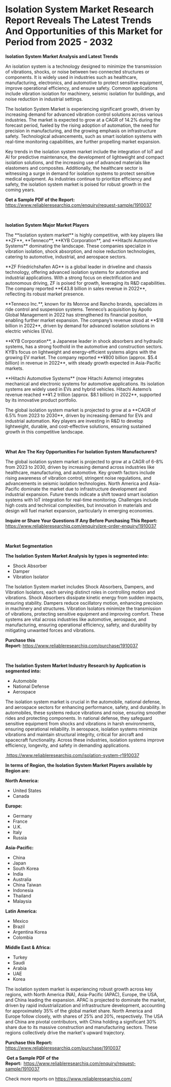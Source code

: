 <p><h1>Isolation System Market Research Report Reveals The Latest Trends And Opportunities of this Market for Period from 2025 - 2032</h1></p><p><strong>Isolation System Market Analysis and Latest Trends</strong></p>
<p><p>An isolation system is a technology designed to minimize the transmission of vibrations, shocks, or noise between two connected structures or components. It is widely used in industries such as healthcare, manufacturing, electronics, and automotive to protect sensitive equipment, improve operational efficiency, and ensure safety. Common applications include vibration isolation for machinery, seismic isolation for buildings, and noise reduction in industrial settings.</p><p>The Isolation System Market is experiencing significant growth, driven by increasing demand for advanced vibration control solutions across various industries. The market is expected to grow at a CAGR of 14.2% during the forecast period, fueled by the rising adoption of automation, the need for precision in manufacturing, and the growing emphasis on infrastructure safety. Technological advancements, such as smart isolation systems with real-time monitoring capabilities, are further propelling market expansion.</p><p>Key trends in the isolation system market include the integration of IoT and AI for predictive maintenance, the development of lightweight and compact isolation solutions, and the increasing use of advanced materials like elastomers and composites. Additionally, the healthcare sector is witnessing a surge in demand for isolation systems to protect sensitive medical equipment. As industries continue to prioritize efficiency and safety, the isolation system market is poised for robust growth in the coming years.</p></p>
<p><strong>Get a Sample PDF of the Report:&nbsp;</strong> <a href="https://www.reliableresearchiq.com/enquiry/request-sample/1910037?utm_campaign=1834&utm_medium=2&utm_source=Github&utm_content=ia&utm_term=22012025&utm_id=isolation-system">https://www.reliableresearchiq.com/enquiry/request-sample/1910037</a></p>
<p>&nbsp;</p>
<p><strong>Isolation System Major Market Players</strong></p>
<p><p>The **isolation system market** is highly competitive, with key players like **ZF**, **Tenneco**, **KYB Corporation**, and **Hitachi Automotive Systems** dominating the landscape. These companies specialize in vibration isolation, shock absorption, and noise reduction technologies, catering to automotive, industrial, and aerospace sectors.</p><p>**ZF Friedrichshafen AG** is a global leader in driveline and chassis technology, offering advanced isolation systems for automotive and industrial applications. With a strong focus on electrification and autonomous driving, ZF is poised for growth, leveraging its R&D capabilities. The company reported **€43.8 billion in sales revenue in 2022**, reflecting its robust market presence.</p><p>**Tenneco Inc.**, known for its Monroe and Rancho brands, specializes in ride control and suspension systems. Tenneco’s acquisition by Apollo Global Management in 2022 has strengthened its financial position, enabling further market expansion. The company’s revenue stood at **$18 billion in 2022**, driven by demand for advanced isolation solutions in electric vehicles (EVs).</p><p>**KYB Corporation**, a Japanese leader in shock absorbers and hydraulic systems, has a strong foothold in the automotive and construction sectors. KYB’s focus on lightweight and energy-efficient systems aligns with the growing EV market. The company reported **¥800 billion (approx. $5.4 billion) in revenue in 2022**, with steady growth expected in Asia-Pacific markets.</p><p>**Hitachi Automotive Systems** (now Hitachi Astemo) integrates mechanical and electronic systems for automotive applications. Its isolation systems are widely used in EVs and hybrid vehicles. Hitachi Astemo’s revenue reached **¥1.2 trillion (approx. $8.1 billion) in 2022**, supported by its innovative product portfolio.</p><p>The global isolation system market is projected to grow at a **CAGR of 6.5% from 2023 to 2030**, driven by increasing demand for EVs and industrial automation. Key players are investing in R&D to develop lightweight, durable, and cost-effective solutions, ensuring sustained growth in this competitive landscape.</p></p>
<p>&nbsp;</p>
<p><strong>What Are The Key Opportunities For Isolation System Manufacturers?</strong></p>
<p><p>The global isolation system market is projected to grow at a CAGR of 6-8% from 2023 to 2030, driven by increasing demand across industries like healthcare, manufacturing, and automotive. Key growth factors include rising awareness of vibration control, stringent noise regulations, and advancements in seismic isolation technologies. North America and Asia-Pacific dominate the market due to infrastructure development and industrial expansion. Future trends indicate a shift toward smart isolation systems with IoT integration for real-time monitoring. Challenges include high costs and technical complexities, but innovation in materials and design will fuel market expansion, particularly in emerging economies.</p></p>
<p><strong>Inquire or Share Your Questions If Any Before Purchasing This Report:</strong> <a href="https://www.reliableresearchiq.com/enquiry/pre-order-enquiry/1910037?utm_campaign=1834&utm_medium=2&utm_source=Github&utm_content=ia&utm_term=22012025&utm_id=isolation-system">https://www.reliableresearchiq.com/enquiry/pre-order-enquiry/1910037</a></p>
<p>&nbsp;</p>
<p><strong>Market Segmentation</strong></p>
<p><strong>The Isolation System Market Analysis by types is segmented into:</strong></p>
<p><ul><li>Shock Absorber</li><li>Damper</li><li>Vibration Isolator</li></ul></p>
<p><p>The Isolation System market includes Shock Absorbers, Dampers, and Vibration Isolators, each serving distinct roles in controlling motion and vibrations. Shock Absorbers dissipate kinetic energy from sudden impacts, ensuring stability. Dampers reduce oscillatory motion, enhancing precision in machinery and structures. Vibration Isolators minimize the transmission of vibrations, protecting sensitive equipment and improving comfort. These systems are vital across industries like automotive, aerospace, and manufacturing, ensuring operational efficiency, safety, and durability by mitigating unwanted forces and vibrations.</p></p>
<p><strong>Purchase this Report:&nbsp;</strong><a href="https://www.reliableresearchiq.com/purchase/1910037?utm_campaign=1834&utm_medium=2&utm_source=Github&utm_content=ia&utm_term=22012025&utm_id=isolation-system">https://www.reliableresearchiq.com/purchase/1910037</a></p>
<p>&nbsp;</p>
<p><strong>The Isolation System Market Industry Research by Application is segmented into:</strong></p>
<p><ul><li>Automobile</li><li>National Defense</li><li>Aerospace</li></ul></p>
<p><p>The isolation system market is crucial in the automobile, national defense, and aerospace sectors for enhancing performance, safety, and durability. In automobiles, these systems reduce vibrations and noise, ensuring smoother rides and protecting components. In national defense, they safeguard sensitive equipment from shocks and vibrations in harsh environments, ensuring operational reliability. In aerospace, isolation systems minimize vibrations and maintain structural integrity, critical for aircraft and spacecraft functionality. Across these industries, isolation systems improve efficiency, longevity, and safety in demanding applications.</p></p>
<p><a href="https://www.reliableresearchiq.com/isolation-system-r1910037?utm_campaign=1834&utm_medium=2&utm_source=Github&utm_content=ia&utm_term=22012025&utm_id=isolation-system">&nbsp;https://www.reliableresearchiq.com/isolation-system-r1910037</a></p>
<p><strong>In terms of Region, the Isolation System Market Players available by Region are:</strong></p>
<p>
    <p> <strong> North America: </strong>
        <ul>
            <li>United States</li>
            <li>Canada</li>
        </ul>
        </p> 
    <p> <strong> Europe: </strong>
        <ul>
            <li>Germany</li>
            <li>France</li>
            <li>U.K.</li>
            <li>Italy</li>
            <li>Russia</li>
        </ul>
        </p> 
    <p> <strong> Asia-Pacific: </strong>
        <ul>
            <li>China</li>
            <li>Japan</li>
            <li>South Korea</li>
            <li>India</li>
            <li>Australia</li>
            <li>China Taiwan</li>
            <li>Indonesia</li>
            <li>Thailand</li>
            <li>Malaysia</li>
        </ul>
        </p> 
    <p> <strong> Latin America: </strong>
        <ul>
            <li>Mexico</li>
            <li>Brazil</li>
            <li>Argentina Korea</li>
            <li>Colombia</li>
        </ul>
        </p> 
    <p> <strong> Middle East & Africa: </strong>
        <ul>
            <li>Turkey</li>
            <li>Saudi</li>
            <li>Arabia</li>
            <li>UAE</li>
            <li>Korea</li>
        </ul>
    </p>
    </p>
<p><p>The isolation system market is experiencing robust growth across key regions, with North America (NA), Asia-Pacific (APAC), Europe, the USA, and China leading the expansion. APAC is projected to dominate the market, driven by rapid industrialization and infrastructure development, accounting for approximately 35% of the global market share. North America and Europe follow closely, with shares of 25% and 20%, respectively. The USA and China are pivotal contributors, with China holding a significant 30% share due to its massive construction and manufacturing sectors. These regions collectively drive the market's upward trajectory.</p></p>
<p><strong>Purchase this Report: </strong><a href="https://www.reliableresearchiq.com/purchase/1910037?utm_campaign=1834&utm_medium=2&utm_source=Github&utm_content=ia&utm_term=22012025&utm_id=isolation-system">https://www.reliableresearchiq.com/purchase/1910037</a></p>
<p>&nbsp;<strong>Get a Sample PDF of the Report:&nbsp;&nbsp;</strong><a href="https://www.reliableresearchiq.com/enquiry/request-sample/1910037?utm_campaign=1834&utm_medium=2&utm_source=Github&utm_content=ia&utm_term=22012025&utm_id=isolation-system">https://www.reliableresearchiq.com/enquiry/request-sample/1910037</a></p>
<p><strong></strong></p>
<p>Check more reports on <a href="https://www.reliableresearchiq.com/?utm_campaign=1834&utm_medium=2&utm_source=Github&utm_content=ia&utm_term=22012025&utm_id=isolation-system">https://www.reliableresearchiq.com/</a></p>